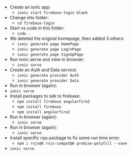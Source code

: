 - Create an ionic app:   
    - `ionic start firebase-login blank`
- Change into folder:
    - `cd firebase-login`
- Start vs code in this folder:
    - `code .`
- We deleted the original homepage, then added 3 others:
    - `ionic generate page HomePage`
    - `ionic generate page LoginPage`
    - `ionic generate page SignUpPage`
- Run ionic serve and view in browser:
    - `ionic serve`
- Create an Auth and Data service:
    - `ionic generate provider Auth`
    - `ionic generate provider Data`
- Run in browser (again):
- `ionic serve`
- Install packages to talk to firebase:
    - `npm install firebase angularfire2`
    - `npm install firebase`
    - `npm install angularfire2`
- Run in browser (again):
    - `ionic serve`
- Run in browser (again):
    - `ionic serve`
- Install specific rxjs package to fix some run time error:  
    - `npm i rxjs@6 rxjs-compat@6 promise-polyfill --save`
- `ionic serve`